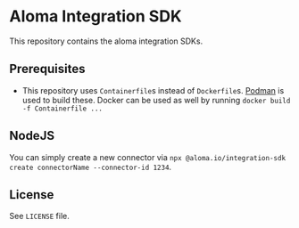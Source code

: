 # Aloma Integration SDK

This repository contains the aloma integration SDKs.

## Prerequisites

* This repository uses `Containerfile`s instead of `Dockerfile`s. [Podman](https://podman.io/) is used to build these. Docker can be used as well by running `docker build -f Containerfile ...`

## NodeJS

You can simply create a new connector via `npx @aloma.io/integration-sdk create connectorName --connector-id 1234`.

## License

See `LICENSE` file.